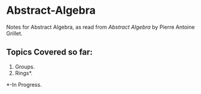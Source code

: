 # Abstract-Algebra
Notes for Abstract Algebra, as read from *Abstract Algebra* by Pierre Antoine Grillet.

## Topics Covered so far:
1. Groups.
2. Rings*.

*-In Progress.

